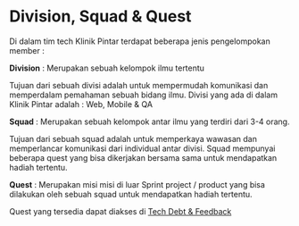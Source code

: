 # Division, Squad & Quest

Di dalam tim tech Klinik Pintar terdapat beberapa jenis pengelompokan member :

**Division** : Merupakan sebuah kelompok ilmu tertentu

Tujuan dari sebuah divisi adalah untuk mempermudah komunikasi dan memperdalam pemahaman sebuah bidang ilmu. Divisi yang ada di dalam Klinik Pintar adalah : Web, Mobile & QA

**Squad** : Merupakan sebuah kelompok antar ilmu yang terdiri dari 3-4 orang.

Tujuan dari sebuah squad adalah untuk memperkaya wawasan dan memperlancar komunikasi dari individual antar divisi. Squad mempunyai beberapa quest yang bisa dikerjakan bersama sama untuk mendapatkan hadiah tertentu.

**Quest** : Merupakan misi misi di luar Sprint project / product yang bisa dilakukan oleh sebuah squad untuk mendapatkan hadiah tertentu.

Quest yang tersedia dapat diakses di [Tech Debt & Feedback](https://docs.google.com/spreadsheets/d/19BbyJT-KNAq2WKa3xxADDpWJnKl6GLKwU7wH23C27Ik/edit#gid=0)